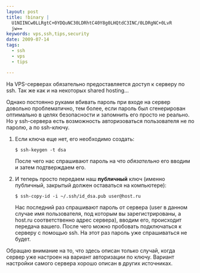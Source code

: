 ```yaml
--- 
layout: post
title: !binary |
  U1NIINCw0LLRgtC+0YDQuNC30LDRhtC40Y8g0LHQtdC3INC/0LDRgNC+0LvR
  jw==
keywords: vps,ssh,tips,security
date: 2009-07-14
tags:
  - ssh
  - vps
  - tips

---
```

На VPS-серверах обязательно предоставляется доступ к серверу по ssh. Так же как и на некоторых shared hosting...

Однако постоянно руками вбивать пароль при входе на сервер довольно проблематично, тем более, если пароль был сгенерирован оптимально в целях безопасности и запомнить его просто не реально. Но у ssh-сервера есть возможность авторизоваться пользователя не по паролю, а по ssh-ключу.

<ol>
	<li>Если ключа еще нет, его необходимо создать:
<pre><code>$ ssh-keygen -t dsa</code></pre>

После чего нас спрашивают пароль на что <em>обязательно</em> его вводим и затем подтверждаем его.</li>
	<li>И теперь просто передаем наш <strong>публичный</strong> ключ (именно публичный, закрытый должен оставаться на компьютере):
<pre><code>$ ssh-copy-id -i ~/.ssh/id_dsa.pub user@host.ru</code></pre>
Нас последний раз спрашивают пароль от сервера (user в данном случае имя пользователя, под которым вы зарегистрированы, а host.ru соответственно адрес сервера), вводим его, происходит передача вашего. После чего можно пробовать подключаться к серверу с помощью ssh. На этот раз пароль уже спрашиваться не будет.</li>
</ol>
Обращаю внимание на то, что здесь описан только случай, когда сервер уже настроен на вариант авторизации по ключу. Вариант настройки самого сервера хорошо описан в других источниках.
